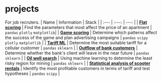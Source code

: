 # projects
For job recruters.
| Name | Information | Stack |
| :---         |     :---:      |          ---: |
| [**Flat scoring**](flat_scoring_git.ipynb)   | Find the parameters that most affect the price of an apartment     | `pandas` `plotly` `matplotlib`|
| [**Game scoring**](game_scoring_git.ipynb)   | Determine which patterns affect the success of the game and plan advertising campaigns       | `pandas` `scipy` `plotly` `matplotlib`     |
| [**Tariff ML**](tariff_classification_git.ipynb)   | Determine the most suitable tariff for a cellular customer     | `pandas` `sklearn`    |
| [**Outflow of bank customers**](bank_clients_ml_git.ipynb)     | Determine whether the bank's client will leave in the near future      | `pandas` `sklearn`       |
| [**Oil well search**](ml_regression_git.ipynb)     | Using machine learning to determine the least risky region for mining    | `pandas` `sklearn`       |
| [**Statistical analysis of scooter rentals**](hypotheses_statistics_git.ipynb)    | Identify the most profitable customers in terms of tariff and test hypotheses       | `pandas` `scipy`     |
